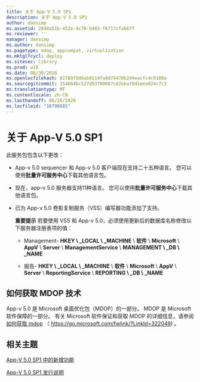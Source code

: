 ```yaml
---
title: 关于 App-V 5.0 SP1
description: 关于 App-V 5.0 SP1
author: dansimp
ms.assetid: 2848a51b-452e-4c70-b465-f6717cfa667f
ms.reviewer: ''
manager: dansimp
ms.author: dansimp
ms.pagetype: mdop, appcompat, virtualization
ms.mktglfcycl: deploy
ms.sitesec: library
ms.prod: w10
ms.date: 08/30/2016
ms.openlocfilehash: 82769f9d6ab9114fa8d79470b249eacfc4c9180a
ms.sourcegitcommit: 354664bc527d93f80687cd2eba70d1eea024c7c3
ms.translationtype: MT
ms.contentlocale: zh-CN
ms.lasthandoff: 06/26/2020
ms.locfileid: "10798685"
---
```

# 关于 App-V 5.0 SP1


此服务包包含以下更改：

-   App-v 5.0 sequencer 和 App-v 5.0 客户端现在支持二十五种语言。 您可以使用**批量许可服务中心**下载其他语言包。

-   现在，app-v 5.0 服务器支持11种语言。 您可以使用**批量许可服务中心**下载其他语言包。

-   已为 App-v 5.0 卷影复制服务（VSS）编写器功能添加了支持。

    **重要提示** 若要使用 VSS 和 App-v 5.0，必须使用更新后的数据库名称修改以下服务器注册表项的值：

    -   Management- **HKEY \ _LOCAL \ _MACHINE**  \\  **软件**  \\  **Microsoft**  \\  **AppV**  \\  **Server**  \\  **ManagementService**  \\  **MANAGEMENT \ _DB \ _NAME**

    -   报告- **HKEY \ _LOCAL \ _MACHINE**  \\  **软件**  \\  **Microsoft**  \\  **AppV**  \\  **Server**  \\  **ReportingService**  \\  **REPORTING \ _DB \ _NAME**

     

## 如何获取 MDOP 技术


App-v 5.0 是 Microsoft 桌面优化包（MDOP）的一部分。 MDOP 是 Microsoft 软件保障的一部分。 有关 Microsoft 软件保证和获取 MDOP 的详细信息，请参阅[如何获取 mdop](https://go.microsoft.com/fwlink/?LinkId=322049) （ https://go.microsoft.com/fwlink/?LinkId=322049) 。






## 相关主题


[App-V 5.0 SP1 中的新增功能](whats-new-in-app-v-50-sp1.md)

[App-V 5.0 SP1 发行说明](release-notes-for-app-v-50-sp1.md)

 

 





